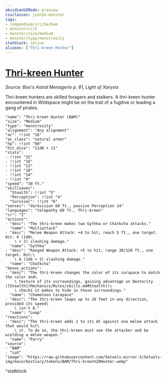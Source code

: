 ```yaml
---
obsidianUIMode: preview
cssclasses: json5e-monster
tags:
- compendium/src/5e/bam
- monster/cr/2
- monster/size/medium
- monster/type/monstrosity
statblock: inline
aliases: ["Thri-kreen Hunter"]
---
```

# [Thri-kreen Hunter](Mechanics\bestiary\monstrosity/thri-kreen-hunter-bam.md)
*Source: Boo's Astral Menagerie p. 61, Light of Xaryxis*  

Thri-kreen hunters are skilled foragers and stalkers. A thri-kreen hunter encountered in Wildspace might be on the trail of a fugitive or leading a gang of pirates.

```statblock
"name": "Thri-kreen Hunter (BAM)"
"size": "Medium"
"type": "monstrosity"
"alignment": "Any alignment"
"ac": !!int "16"
"ac_class": "natural armor"
"hp": !!int "60"
"hit_dice": "11d8 + 11"
"stats":
- !!int "15"
- !!int "16"
- !!int "13"
- !!int "10"
- !!int "14"
- !!int "9"
"speed": "30 ft."
"skillsaves":
  "Stealth": !!int "5"
  "Perception": !!int "4"
  "Survival": !!int "6"
"senses": "darkvision 60 ft., passive Perception 14"
"languages": "telepathy 60 ft., Thri-kreen"
"cr": "2"
"actions":
- "desc": "The thri-kreen makes two Gythka or Chatkcha attacks."
  "name": "Multiattack"
- "desc": "Melee Weapon Attack: +4 to hit, reach 5 ft., one target. Hit: 6 (1d8\
    \ + 2) slashing damage."
  "name": "Gythka"
- "desc": "Ranged Weapon Attack: +5 to hit, range 30/120 ft., one target. Hit:\
    \ 6 (1d6 + 3) slashing damage."
  "name": "Chatkcha"
"bonus_actions":
- "desc": "The thri-kreen changes the color of its carapace to match the color and\
    \ texture of its surroundings, gaining advantage on Dexterity ([Stealth](Mechanics/Rules/skills.md#Stealth))\
    \ checks it makes to hide in those surroundings."
  "name": "Chameleon Carapace"
- "desc": "The thri-kreen leaps up to 20 feet in any direction, provided its speed\
    \ isn't 0."
  "name": "Leap"
"reactions":
- "desc": "The thri-kreen adds 2 to its AC against one melee attack that would hit\
    \ it. To do so, the thri-kreen must see the attacker and be wielding a melee weapon."
  "name": "Parry"
"source":
- "BAM"
- "LoX"
"image": "https://raw.githubusercontent.com/5etools-mirror-3/5etools-img/main/bestiary/tokens/BAM/Thri-kreen%20Hunter.webp"
```
^statblock